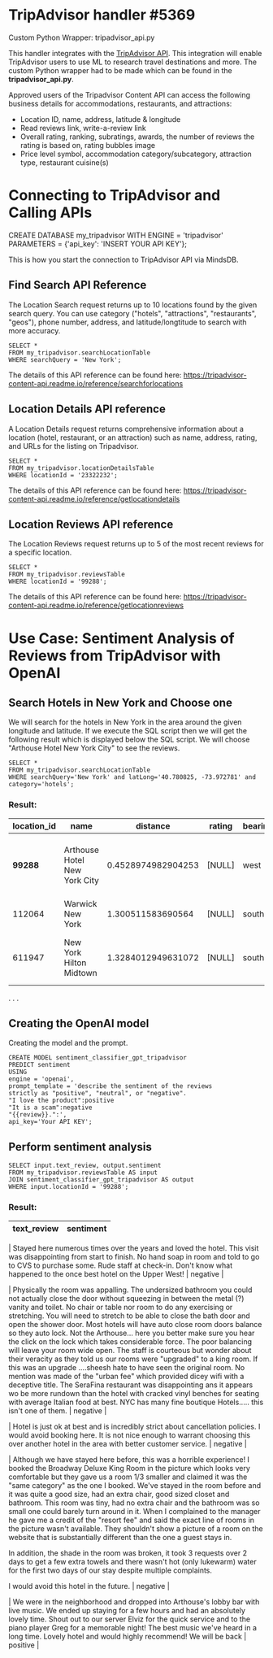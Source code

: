 # TripAdvisor handler #5369

Custom Python Wrapper: tripadvisor_api.py

This handler integrates with the [TripAdvisor API](https://tripadvisor-content-api.readme.io/reference/overview). This integration will enable TripAdvisor users to use ML to research travel destinations and more. The custom Python wrapper had to be made which can be found in the **tripadvisor_api.py**.

Approved users of the Tripadvisor Content API can access the following business details for accommodations, restaurants, and attractions:

- Location ID, name, address, latitude & longitude
- Read reviews link, write-a-review link
- Overall rating, ranking, subratings, awards, the number of reviews the rating is based on, rating bubbles image
- Price level symbol, accommodation category/subcategory, attraction type, restaurant cuisine(s)

# Connecting to TripAdvisor and Calling APIs

CREATE DATABASE my_tripadvisor
WITH
ENGINE = 'tripadvisor'
PARAMETERS = {'api_key': 'INSERT YOUR API KEY'};

This is how you start the connection to TripAdvisor API via MindsDB.

## Find Search API Reference

The Location Search request returns up to 10 locations found by the given search query.
You can use category ("hotels", "attractions", "restaurants", "geos"), phone number, address, and latitude/longtitude to search with more accuracy.

```
SELECT *
FROM my_tripadvisor.searchLocationTable
WHERE searchQuery = 'New York';
```

The details of this API reference can be found here: https://tripadvisor-content-api.readme.io/reference/searchforlocations

## Location Details API reference

A Location Details request returns comprehensive information about a location (hotel, restaurant, or an attraction) such as name, address, rating, and URLs for the listing on Tripadvisor.

```
SELECT *
FROM my_tripadvisor.locationDetailsTable
WHERE locationId = '23322232';
```

The details of this API reference can be found here: https://tripadvisor-content-api.readme.io/reference/getlocationdetails

## Location Reviews API reference

The Location Reviews request returns up to 5 of the most recent reviews for a specific location.

```
SELECT *
FROM my_tripadvisor.reviewsTable
WHERE locationId = '99288';
```

The details of this API reference can be found here: https://tripadvisor-content-api.readme.io/reference/getlocationreviews

# Use Case: Sentiment Analysis of Reviews from TripAdvisor with OpenAI

## Search Hotels in New York and Choose one

We will search for the hotels in New York in the area around the given longitude and latitude. If we execute the
SQL script then we will get the following result which is displayed below the SQL script. We will choose
"Arthouse Hotel New York City" to see the reviews.

```
SELECT *
FROM my_tripadvisor.searchLocationTable
WHERE searchQuery='New York' and latLong='40.780825, -73.972781' and category='hotels';
```

### Result:

| location_id | name                         | distance           | rating | bearing | street1                           | street2 | city          | state    | country       | postalcode | address_string                                                  | phone  | latitude | longitude |
| ----------- | ---------------------------- | ------------------ | ------ | ------- | --------------------------------- | ------- | ------------- | -------- | ------------- | ---------- | --------------------------------------------------------------- | ------ | -------- | --------- |
| **99288**   | Arthouse Hotel New York City | 0.4528974982904253 | [NULL] | west    | 2178 Broadway at West 77th Street | [NULL]  | New York City | New York | United States | 10024-6647 | 2178 Broadway at West 77th Street, New York City, NY 10024-6647 | [NULL] | [NULL]   | [NULL]    |
| 112064      | Warwick New York             | 1.300511583690564  | [NULL] | south   | 65 W 54th St                      |         | New York City | New York | United States | 10019      | 65 W 54th St, New York City, NY 10019                           | [NULL] | [NULL]   | [NULL]    |
| 611947      | New York Hilton Midtown      | 1.3284012949631072 | [NULL] | south   | 1335 Avenue Of The Americas       | [NULL]  | New York City | New York | United States | 10019-6078 | 1335 Avenue Of The Americas, New York City, NY 10019-6078       | [NULL] | [NULL]   | [NULL]    |

.
.
.

## Creating the OpenAI model

Creating the model and the prompt.

```
CREATE MODEL sentiment_classifier_gpt_tripadvisor
PREDICT sentiment
USING
engine = 'openai',
prompt_template = 'describe the sentiment of the reviews
strictly as "positive", "neutral", or "negative".
"I love the product":positive
"It is a scam":negative
"{{review}}.":',
api_key='Your API KEY';
```

## Perform sentiment analysis

```
SELECT input.text_review, output.sentiment
FROM my_tripadvisor.reviewsTable AS input
JOIN sentiment_classifier_gpt_tripadvisor AS output
WHERE input.locationId = '99288';
```

### Result:

| text_review | sentiment |
| ----------- | --------- |

| Stayed here numerous times over the years and loved the hotel. This visit was disappointing from start to finish. No hand soap in room and told to go to CVS to purchase some. Rude staff at check-in. Don't know what happened to the once best hotel on the Upper West! | negative |

| Physically the room was appalling. The undersized bathroom you could not actually close the door without squeezing in between the metal (?) vanity and toilet. No chair or table nor room to do any exercising or stretching. You will need to stretch to be able to close the bath door and open the shower door. Most hotels will have auto close room doors balance so they auto lock. Not the Arthouse... here you better make sure you hear the click on the lock which takes considerable force. The poor balancing will leave your room wide open. The staff is courteous but wonder about their veracity as they told us our rooms were "upgraded" to a king room. If this was an upgrade ....sheesh hate to have seen the original room. No mention was made of the "urban fee" which provided dicey wifi with a deceptive title. The SeraFina restaurant was disappointing ans it appears wo be more rundown than the hotel with cracked vinyl benches for seating with average Italian food at best. NYC has many fine boutique Hotels..... this isn't one of them. | negative |

| Hotel is just ok at best and is incredibly strict about cancellation policies. I would avoid booking here. It is not nice enough to warrant choosing this over another hotel in the area with better customer service. | negative |

| Although we have stayed here before, this was a horrible experience! I booked the Broadway Deluxe King Room in the picture which looks very comfortable but they gave us a room 1/3 smaller and claimed it was the "same category" as the one I booked. We've stayed in the room before and it was quite a good size, had an extra chair, good sized closet and bathroom. This room was tiny, had no extra chair and the bathroom was so small one could barely turn around in it. When I complained to the manager he gave me a credit of the "resort fee" and said the exact line of rooms in the picture wasn't available. They shouldn't show a picture of a room on the website that is substantially different than the one a guest stays in.

In addition, the shade in the room was broken, it took 3 requests over 2 days to get a few extra towels and there wasn't hot (only lukewarm) water for the first two days of our stay despite multiple complaints.

I would avoid this hotel in the future. | negative |

| We were in the neighborhood and dropped into Arthouse's lobby bar with live music. We ended up staying for a few hours and had an absolutely lovely time. Shout out to our server Elviz for the quick service and to the piano player Greg for a memorable night! The best music we've heard in a long time. Lovely hotel and would highly recommend! We will be back | positive |
